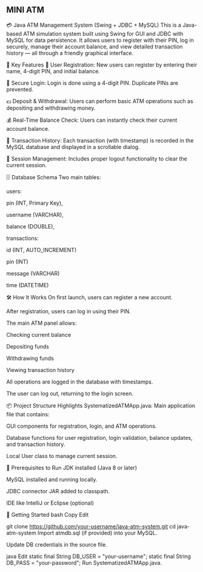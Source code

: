 ## MINI ATM


💳 Java ATM Management System (Swing + JDBC + MySQL)
This is a Java-based ATM simulation system built using Swing for GUI and JDBC with MySQL for data persistence. It allows users to register with their PIN, log in securely, manage their account balance, and view detailed transaction history — all through a friendly graphical interface.

📌 Key Features
👤 User Registration: New users can register by entering their name, 4-digit PIN, and initial balance.

🔐 Secure Login: Login is done using a 4-digit PIN. Duplicate PINs are prevented.

💵 Deposit & Withdrawal: Users can perform basic ATM operations such as depositing and withdrawing money.

💰 Real-Time Balance Check: Users can instantly check their current account balance.

📜 Transaction History: Each transaction (with timestamp) is recorded in the MySQL database and displayed in a scrollable dialog.

🔁 Session Management: Includes proper logout functionality to clear the current session.


🗄️ Database Schema
Two main tables:

users:

pin (INT, Primary Key),

username (VARCHAR),

balance (DOUBLE),

transactions:

id (INT, AUTO_INCREMENT)

pin (INT)

message (VARCHAR)

time (DATETIME)

🛠️ How It Works
On first launch, users can register a new account.

After registration, users can log in using their PIN.

The main ATM panel allows:

Checking current balance

Depositing funds

Withdrawing funds

Viewing transaction history

All operations are logged in the database with timestamps.

The user can log out, returning to the login screen.

📦 Project Structure Highlights
SystematizedATMApp.java: Main application file that contains:

GUI components for registration, login, and ATM operations.

Database functions for user registration, login validation, balance updates, and transaction history.

Local User class to manage current session.

🧪 Prerequisites to Run
JDK installed (Java 8 or later)

MySQL installed and running locally.

JDBC connector JAR added to classpath.

IDE like IntelliJ or Eclipse (optional)

🚀 Getting Started
bash
Copy
Edit

git clone https://github.com/your-username/java-atm-system.git
cd java-atm-system
Import atmdb.sql (if provided) into your MySQL.

Update DB credentials in the source file.

java
Edit
static final String DB_USER = "your-username";
static final String DB_PASS = "your-password";
Run SystematizedATMApp.java.
